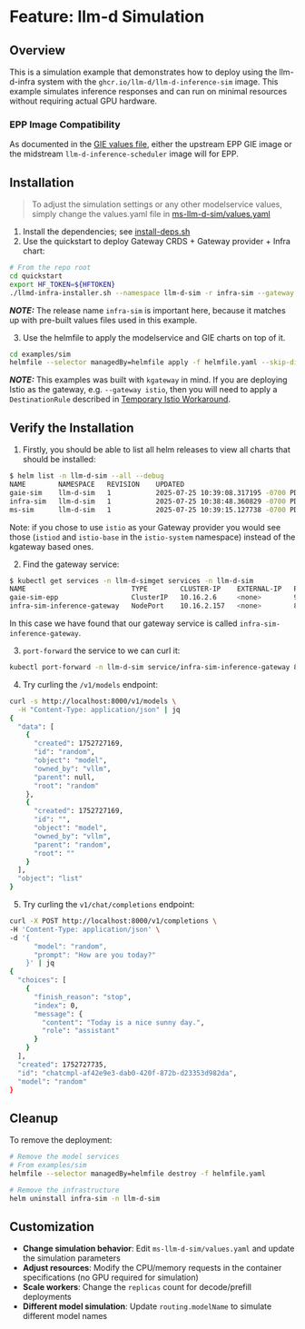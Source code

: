 # Feature: llm-d Simulation

## Overview

This is a simulation example that demonstrates how to deploy using the llm-d-infra system with the `ghcr.io/llm-d/llm-d-inference-sim` image. This example simulates inference responses and can run on minimal resources without requiring actual GPU hardware.

### EPP Image Compatibility

As documented in the [GIE values file](./gaie-sim/values.yaml#L4-L13), either the upstream EPP GIE image or the midstream `llm-d-inference-scheduler` image will for EPP.

## Installation

> To adjust the simulation settings or any other modelservice values, simply change the values.yaml file in [ms-llm-d-sim/values.yaml](ms-llm-d-sim/values.yaml)

1. Install the dependencies; see [install-deps.sh](https://github.com/llm-d-incubation/llm-d-infra/blob/main/quickstart/install-deps.sh)
2. Use the quickstart to deploy Gateway CRDS + Gateway provider + Infra chart:

```bash
# From the repo root
cd quickstart
export HF_TOKEN=${HFTOKEN}
./llmd-infra-installer.sh --namespace llm-d-sim -r infra-sim --gateway kgateway --disable-metrics-collection
```

**_NOTE:_** The release name `infra-sim` is important here, because it matches up with pre-built values files used in this example.


3. Use the helmfile to apply the modelservice and GIE charts on top of it.

```bash
cd examples/sim
helmfile --selector managedBy=helmfile apply -f helmfile.yaml --skip-diff-on-install
```

**_NOTE:_** This examples was built with `kgateway` in mind. If you are deploying Istio as the gateway, e.g. `--gateway istio`, then you will need to apply a `DestinationRule` described in [Temporary Istio Workaround](../../istio-workaround.md).

## Verify the Installation

1. Firstly, you should be able to list all helm releases to view all charts that should be installed:

```bash
$ helm list -n llm-d-sim --all --debug
NAME     	NAMESPACE	REVISION	UPDATED                             	STATUS  	CHART                   	APP VERSION
gaie-sim 	llm-d-sim	1       	2025-07-25 10:39:08.317195 -0700 PDT	deployed	inferencepool-v0.5.1    	v0.5.1
infra-sim	llm-d-sim	1       	2025-07-25 10:38:48.360829 -0700 PDT	deployed	llm-d-infra-v1.1.1      	v0.2.0
ms-sim   	llm-d-sim	1       	2025-07-25 10:39:15.127738 -0700 PDT	deployed	llm-d-modelservice-0.2.0	v0.2.0
```

Note: if you chose to use `istio` as your Gateway provider you would see those (`istiod` and `istio-base` in the `istio-system` namespace) instead of the kgateway based ones.

2. Find the gateway service:

```bash
$ kubectl get services -n llm-d-simget services -n llm-d-sim
NAME                          TYPE        CLUSTER-IP    EXTERNAL-IP   PORT(S)             AGE
gaie-sim-epp                  ClusterIP   10.16.2.6     <none>        9002/TCP,9090/TCP   42s
infra-sim-inference-gateway   NodePort    10.16.2.157   <none>        80:37479/TCP        64s
```

In this case we have found that our gateway service is called `infra-sim-inference-gateway`.

3. `port-forward` the service to we can curl it:

```bash
kubectl port-forward -n llm-d-sim service/infra-sim-inference-gateway 8000:80
```

4. Try curling the `/v1/models` endpoint:

```bash
curl -s http://localhost:8000/v1/models \
  -H "Content-Type: application/json" | jq
{
  "data": [
    {
      "created": 1752727169,
      "id": "random",
      "object": "model",
      "owned_by": "vllm",
      "parent": null,
      "root": "random"
    },
    {
      "created": 1752727169,
      "id": "",
      "object": "model",
      "owned_by": "vllm",
      "parent": "random",
      "root": ""
    }
  ],
  "object": "list"
}
```

5. Try curling the `v1/chat/completions` endpoint:

```bash
curl -X POST http://localhost:8000/v1/completions \
-H 'Content-Type: application/json' \
-d '{
      "model": "random",
      "prompt": "How are you today?"
    }' | jq
{
  "choices": [
    {
      "finish_reason": "stop",
      "index": 0,
      "message": {
        "content": "Today is a nice sunny day.",
        "role": "assistant"
      }
    }
  ],
  "created": 1752727735,
  "id": "chatcmpl-af42e9e3-dab0-420f-872b-d23353d982da",
  "model": "random"
}
```

## Cleanup

To remove the deployment:

```bash
# Remove the model services
# From examples/sim
helmfile --selector managedBy=helmfile destroy -f helmfile.yaml

# Remove the infrastructure
helm uninstall infra-sim -n llm-d-sim
```

## Customization

- **Change simulation behavior**: Edit `ms-llm-d-sim/values.yaml` and update the simulation parameters
- **Adjust resources**: Modify the CPU/memory requests in the container specifications (no GPU required for simulation)
- **Scale workers**: Change the `replicas` count for decode/prefill deployments
- **Different model simulation**: Update `routing.modelName` to simulate different model names
